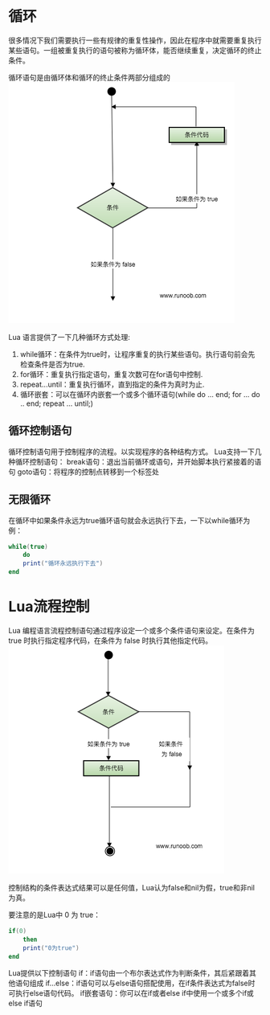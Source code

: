 # 循环
很多情况下我们需要执行一些有规律的重复性操作，因此在程序中就需要重复执行某些语句。一组被重复执行的语句被称为循环体，能否继续重复，决定循环的终止条件。

循环语句是由循环体和循环的终止条件两部分组成的
![alt text](image.png)

Lua 语言提供了一下几种循环方式处理:
1. while循环：在条件为true时，让程序重复的执行某些语句。执行语句前会先检查条件是否为true.
2. for循环：重复执行指定语句，重复次数可在for语句中控制.
3. repeat...until：重复执行循环，直到指定的条件为真时为止.
4. 循环嵌套：可以在循环内嵌套一个或多个循环语句(while do ... end; for ... do .. end; repeat ... until;) 

## 循环控制语句
循环控制语句用于控制程序的流程。以实现程序的各种结构方式。
Lua支持一下几种循环控制语句：
break语句：退出当前循环或语句，并开始脚本执行紧接着的语句
goto语句：将程序的控制点转移到一个标签处

## 无限循环
在循环中如果条件永远为true循环语句就会永远执行下去，一下以while循环为例：
~~~lua
while(true)
    do 
    print("循环永远执行下去")
end
~~~

# Lua流程控制
Lua 编程语言流程控制语句通过程序设定一个或多个条件语句来设定。在条件为 true 时执行指定程序代码，在条件为 false 时执行其他指定代码。
![alt text](image-1.png)

控制结构的条件表达式结果可以是任何值，Lua认为false和nil为假，true和非nil为真。

要注意的是Lua中 0 为 true：
~~~lua
if(0)
    then
    print("0为true")
end
~~~

Lua提供以下控制语句
if：if语句由一个布尔表达式作为判断条件，其后紧跟着其他语句组成
if...else：if语句可以与else语句搭配使用，在if条件表达式为false时可执行else语句代码。
if嵌套语句：你可以在if或者else if中使用一个或多个if或else if语句